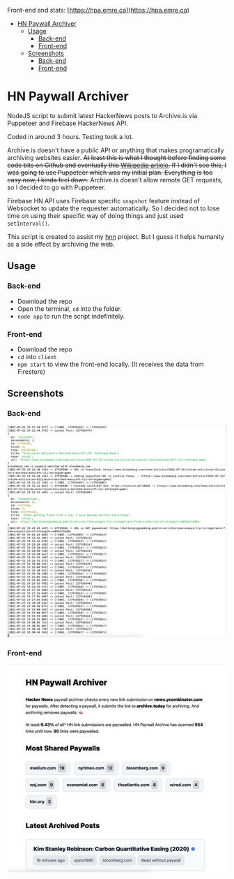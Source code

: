 Front-end and stats: [https://hpa.emre.ca](https://hpa.emre.ca)

- [HN Paywall Archiver](#hn-paywall-archiver)
  - [Usage](#usage)
    - [Back-end](#back-end)
    - [Front-end](#front-end)
  - [Screenshots](#screenshots)
    - [Back-end](#back-end-1)
    - [Front-end](#front-end-1)

# HN Paywall Archiver

NodeJS script to submit latest HackerNews posts to Archive.is via Puppeteer and Firebase HackerNews API.

Coded in around 3 hours. Testing took a lot.

Archive.is doesn't have a public API or anything that makes programatically archiving websites easier. ~~At least this is what I thought before finding some code bits on Github and eventually this [Wikipedia article](https://en.wikipedia.org/wiki/Help:Using_archive.today). If I didn't see this, I was going to use Puppeteer which was my initial plan. Everything is too easy now, I kinda feel down.~~ Archive.is doesn't allow remote GET requests, so I decided to go with Puppeteer.

Firebase HN API uses Firebase specific `snapshot` feature instead of Websocket to update the requester automatically. So I decided not to lose time on using their specific way of doing things and just used `setInterval()`.

This script is created to assist my [hnn](https://github.com/MostlyEmre/hnn) project. But I guess it helps humanity as a side effect by archiving the web.

## Usage

### Back-end

- Download the repo
- Open the terminal, `cd` into the folder.
- `node app` to run the script indefinitely.

### Front-end

- Download the repo
- `cd` into `client`
- `npm start` to view the front-end locally. (It receives the data from Firestore)

## Screenshots

### Back-end

![HN paywall archiver is running and archiving](./screenshot-3.png "HN paywall archiver is running and archiving")

### Front-end

![HN paywall archiver is running and archiving](./screenshot-2.png "HN paywall archiver is running and archiving")
